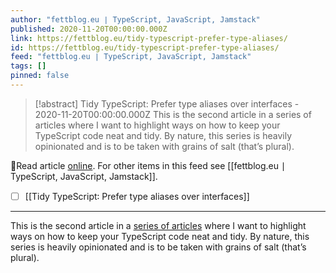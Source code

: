 ```yaml
---
author: "fettblog․eu ∣ TypeScript, JavaScript, Jamstack"
published: 2020-11-20T00:00:00.000Z
link: https://fettblog.eu/tidy-typescript-prefer-type-aliases/
id: https://fettblog.eu/tidy-typescript-prefer-type-aliases/
feed: "fettblog․eu ∣ TypeScript, JavaScript, Jamstack"
tags: []
pinned: false
---
```

> [!abstract] Tidy TypeScript: Prefer type aliases over interfaces - 2020-11-20T00:00:00.000Z
> This is the second article in a series of articles where I want to highlight ways on how to keep your TypeScript code neat and tidy. By nature, this series is heavily opinionated and is to be taken with grains of salt (that’s plural).

🔗Read article [online](https://fettblog.eu/tidy-typescript-prefer-type-aliases/). For other items in this feed see [[fettblog․eu ∣ TypeScript, JavaScript, Jamstack]].

- [ ] [[Tidy TypeScript꞉ Prefer type aliases over interfaces]]
- - -
This is the second article in a [series of articles](/archive/tidy-typescript/) where I want to highlight ways on how to keep your TypeScript code neat and tidy. By nature, this series is heavily opinionated and is to be taken with grains of salt (that’s plural).
